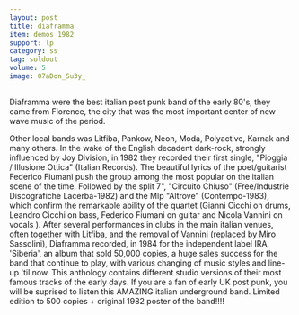 ```yaml
---
layout: post
title: diaframma
item: demos 1982
support: lp
category: ss
tag: soldout
volume: 5
image: 07aDon_Su3y_
---
```


Diaframma were the best italian post punk band of the early 80's, they came from Florence, the city that was the most important center of new wave music of the period.

Other local bands was Litfiba, Pankow, Neon, Moda, Polyactive, Karnak and many others. In the wake of the English decadent dark-rock, strongly influenced by Joy Division, in 1982 they recorded their first single, "Pioggia / Illusione Ottica" (Italian Records). The beautiful lyrics of the poet/guitarist Federico Fiumani push the group among the most popular on the italian scene of the time. Followed by the split 7", "Circuito Chiuso" (Free/Industrie Discografiche Lacerba-1982) and the Mlp "Altrove" (Contempo-1983), which confirm the remarkable ability of the quartet (Gianni Cicchi on drums, Leandro Cicchi on bass, Federico Fiumani on guitar and Nicola Vannini on vocals ). After several performances in clubs in the main italian venues, often together with Litfiba, and the removal of Vannini (replaced by Miro Sassolini), Diaframma recorded, in 1984 for the independent label IRA, 'Siberia', an album that sold 50,000 copies, a huge sales success for the band that continue to play, with various changing of music styles and line-up 'til now. This anthology contains different studio versions of their most famous tracks of the early days. If you are a fan of early UK post punk, you will be suprised to listen this AMAZING italian underground band. Limited edition to 500 copies + original 1982 poster of the band!!!!
